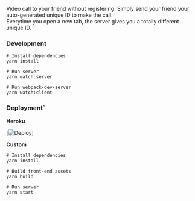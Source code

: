 
Video call to your friend without registering. 
Simply send your friend your auto-generated unique ID to make the call.  
Everytime you open a new tab, the server gives you a totally different unique ID.

### Development

```
# Install dependencies
yarn install

# Run server
yarn watch:server

# Run webpack-dev-server
yarn watch:client
```


### Deployment`

**Heroku**

[![Deploy](https://www.herokucdn.com/deploy/button.svg)]

**Custom**
```
# Install dependencies
yarn install

# Build front-end assets
yarn build

# Run server
yarn start
```
